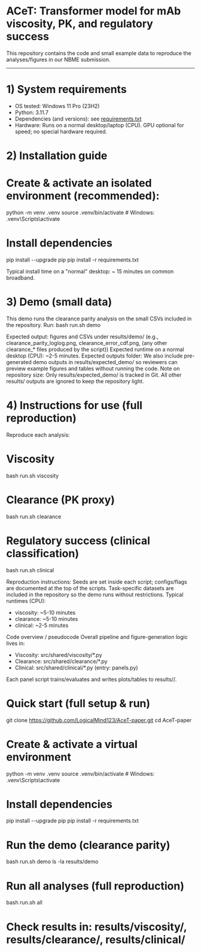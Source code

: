 # ACeT: Transformer model for mAb viscosity, PK, and regulatory success

This repository contains the code and small example data to reproduce the analyses/figures in our NBME submission.

---

# 1) System requirements
- OS tested: Windows 11 Pro (23H2)
- Python: 3.11.7
- Dependencies (and versions): see [requirements.txt](./requirements.txt)
- Hardware: Runs on a normal desktop/laptop (CPU). GPU optional for speed; no special hardware required.

# 2) Installation guide
# Create & activate an isolated environment (recommended):
python -m venv .venv
source .venv/bin/activate      # Windows: .venv\Scripts\activate

# Install dependencies
pip install --upgrade pip
pip install -r requirements.txt

Typical install time on a "normal" desktop: ~ 15 minutes on common broadband.

# 3) Demo (small data)
This demo runs the clearance parity analysis on the small CSVs included in the repository.
Run: bash run.sh demo

Expected output: figures and CSVs under results/demo/ (e.g., clearance_parity_loglog.png, clearance_error_cdf.png, (any other clearance_* files produced by the script))
Expected runtime on a normal desktop (CPU): ~2-5 minutes.
Expected outputs folder: We also include pre-generated demo outputs in results/expected_demo/ so reviewers can preview example figures and tables without running the code.
Note on repository size: Only results/expected_demo/ is tracked in Git. All other results/ outputs are ignored to keep the repository light.

# 4) Instructions for use (full reproduction)
Reproduce each analysis:

# Viscosity
bash run.sh viscosity
# Clearance (PK proxy)
bash run.sh clearance
# Regulatory success (clinical classification)
bash run.sh clinical

Reproduction instructions: Seeds are set inside each script; configs/flags are documented at the top of the scripts. Task-specific datasets are included in the repository so the demo runs without restrictions.
Typical runtimes (CPU):
- viscosity: ~5-10 minutes
- clearance: ~5-10 minutes
- clinical: ~2-5 minutes

Code overview / pseudocode
Overall pipeline and figure-generation logic lives in:

- Viscosity: src/shared/viscosity/*.py
- Clearance: src/shared/clearance/*.py
- Clinical: src/shared/clinical/*.py (entry: panels.py)

Each panel script trains/evaluates and writes plots/tables to results/<task>/.


# Quick start (full setup & run)
git clone https://github.com/LogicalMind123/AceT-paper.git
cd AceT-paper

# Create & activate a virtual environment
python -m venv .venv
source .venv/bin/activate      # Windows: .venv\Scripts\activate

# Install dependencies
pip install --upgrade pip
pip install -r requirements.txt

# Run the demo (clearance parity)
bash run.sh demo
ls -la results/demo

# Run all analyses (full reproduction)
bash run.sh all
# Check results in: results/viscosity/, results/clearance/, results/clinical/
